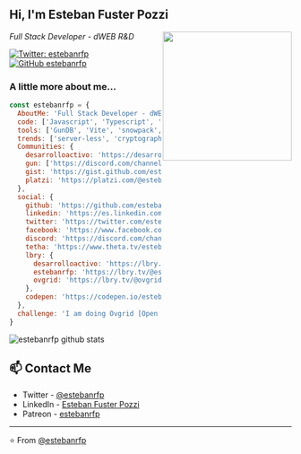 <h2> Hi, I'm Esteban Fuster Pozzi </h2>

<img align='right' src="https://avatars0.githubusercontent.com/u/5848848?s=460&u=c20aaa863a51e300e5c120389e113b5862793ecc&v=4" width="230">

<p><em>Full Stack Developer - dWEB R&D</em></p>

[![Twitter: estebanrfp](https://img.shields.io/twitter/follow/estebanrfp?style=social)](https://twitter.com/estebanrfp)
[![GitHub estebanrfp](https://img.shields.io/github/followers/estebanrfp?label=follow&style=social)](https://github.com/estebanrfp)


### A little more about me...  

```javascript
const estebanrfp = {
  AboutMe: 'Full Stack Developer - dWEB R&D',
  code: ['Javascript', 'Typescript', 'HTML', 'CSS'],
  tools: ['GunDB', 'Vite', 'snowpack', 'esbuild', 'GraphQL', 'Jest'],
  trends: ['server-less', 'cryptographic solutions', 'distributed systems'],
  Communities: {
    desarrolloactivo: 'https://desarrolloactivo.com',
    gun: ['https://discord.com/channels/612645357850984470/612645357850984473'](https://app.gitter.im/#/room/#amark_gun:gitter.im),
    gist: 'https://gist.github.com/estebanrfp',
    platzi: 'https://platzi.com/@estebanrfp/'
  },
  social: {
    github: 'https://github.com/estebanrfp',
    linkedin: 'https://es.linkedin.com/in/estebanrfp',
    twitter: 'https://twitter.com/estebanrfp',
    facebook: 'https://www.facebook.com/ovgrid/',
    discord: 'https://discord.com/channels/665490996003340320/665490996003340329',
    tetha: 'https://www.theta.tv/estebanrfp',
    lbry: {
      desarrolloactivo: 'https://lbry.tv/@desarrolloactivo:2',
      estebanrfp: 'https://lbry.tv/@estebanrfp:e',
      ovgrid: 'https://lbry.tv/@ovgrid:d'
    },
    codepen: 'https://codepen.io/estebanrfp'
  },
  challenge: 'I am doing Ovgrid [Open Virtual Grid], working on real-time shared xr experiences using gundb - a distributed database.'
}
```

![estebanrfp github stats](https://github-readme-stats.vercel.app/api?username=estebanrfp&hide=contribs,prs)

## 📫 Contact Me
- Twitter - [@estebanrfp](https://twitter.com/estebanrfp)
- LinkedIn - [Esteban Fuster Pozzi](https://www.linkedin.com/in/estebanrfp/)
- Patreon - [estebanrfp](https://www.patreon.com/estebanrfp)

---

⭐️ From [@estebanrfp](https://github.com/estebanrfp)

